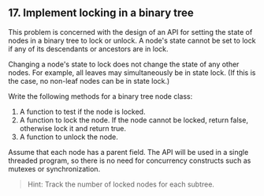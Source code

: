 ## 17. Implement locking in a binary tree

This problem is concerned with the design of an API for setting the state of nodes in a binary tree to lock or unlock. A node's state cannot be set to lock if any of its descendants or ancestors are in lock.

Changing a node's state to lock does not change the state of any other nodes. For example, all leaves may simultaneously be in state lock. (If this is the case, no non-leaf nodes can be in state lock.)

Write the following methods for a binary tree node class:

1. A function to test if the node is locked.
2. A function to lock the node. If the node cannot be locked, return false, otherwise lock it and return true.
3. A function to unlock the node.

Assume that each node has a parent field. The API will be used in a single threaded program, so there is no need for concurrency constructs such as mutexes or synchronization.

> Hint: Track the number of locked nodes for each subtree.
